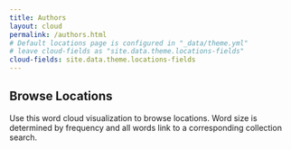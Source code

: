 ```yaml
---
title: Authors
layout: cloud
permalink: /authors.html
# Default locations page is configured in "_data/theme.yml"
# leave cloud-fields as "site.data.theme.locations-fields"
cloud-fields: site.data.theme.locations-fields
---
```


## Browse Locations

Use this word cloud visualization to browse locations.
Word size is determined by frequency and all words link to a corresponding collection search.
